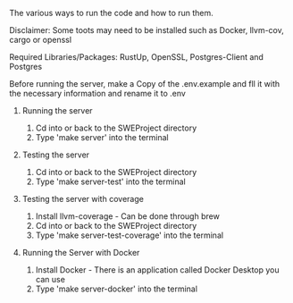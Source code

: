 The various ways to run the code and how to run them.

Disclaimer: Some toots may need to be installed such as Docker, 
llvm-cov, cargo or openssl

Required Libraries/Packages: RustUp, OpenSSL, Postgres-Client and Postgres

Before running the server, make a Copy of the .env.example and fll it with the 
 necessary information and rename it to .env

1. Running the server
   1. Cd into or back to the SWEProject directory
   2. Type 'make server' into the terminal


2. Testing the server 
   1. Cd into or back to the SWEProject directory
   2. Type 'make server-test' into the terminal


3. Testing the server with coverage
   1. Install llvm-coverage - Can be done through brew
   2. Cd into or back to the SWEProject directory
   3. Type 'make server-test-coverage' into the terminal


4. Running the Server with Docker 
   1. Install Docker - There is an application called Docker Desktop you can use
   2. Type 'make server-docker' into the terminal